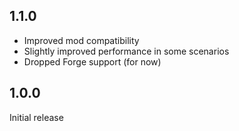 ## 1.1.0

- Improved mod compatibility
- Slightly improved performance in some scenarios 
- Dropped Forge support (for now)

## 1.0.0

Initial release
